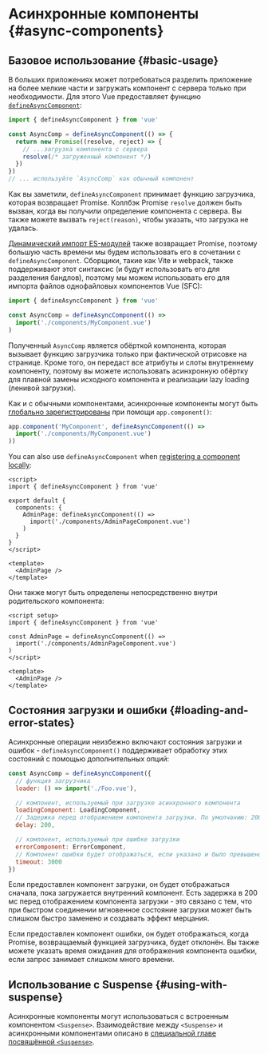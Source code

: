 # Асинхронные компоненты {#async-components}

## Базовое использование {#basic-usage}

В больших приложениях может потребоваться разделить приложение на более мелкие части и загружать компонент с сервера только при необходимости. Для этого Vue предоставляет функцию [`defineAsyncComponent`](/api/general#defineasynccomponent):

```js
import { defineAsyncComponent } from 'vue'

const AsyncComp = defineAsyncComponent(() => {
  return new Promise((resolve, reject) => {
    // ...загрузка компонента с сервера
    resolve(/* загруженный компонент */)
  })
})
// ... используйте `AsyncComp` как обычный компонент
```

Как вы заметили, `defineAsyncComponent` принимает функцию загрузчика, которая возвращает Promise. Коллбэк Promise `resolve` должен быть вызван, когда вы получили определение компонента с сервера. Вы также можете вызвать `reject(reason)`, чтобы указать, что загрузка не удалась.

[Динамический импорт ES-модулей](https://developer.mozilla.org/en-US/docs/Web/JavaScript/Reference/Operators/import) также возвращает Promise, поэтому большую часть времени мы будем использовать его в сочетании с `defineAsyncComponent`. Сборщики, такие как Vite и webpack, также поддерживают этот синтаксис (и будут использовать его для разделения бандлов), поэтому мы можем использовать его для импорта файлов однофайловых компонентов Vue (SFC):

```js
import { defineAsyncComponent } from 'vue'

const AsyncComp = defineAsyncComponent(() =>
  import('./components/MyComponent.vue')
)
```

Полученный `AsyncComp` является обёрткой компонента, которая вызывает функцию загрузчика только при фактической отрисовке на странице. Кроме того, он передаст все атрибуты и слоты внутреннему компоненту, поэтому вы можете использовать асинхронную обёртку для плавной замены исходного компонента и реализации lazy loading (ленивой загрузки).

Как и с обычными компонентами, асинхронные компоненты могут быть [глобально зарегистрированы](/guide/components/registration#global-registration) при помощи `app.component()`:

```js
app.component('MyComponent', defineAsyncComponent(() =>
  import('./components/MyComponent.vue')
))
```

<div class="options-api">

You can also use `defineAsyncComponent` when [registering a component locally](/guide/components/registration.html#local-registration):

```vue
<script>
import { defineAsyncComponent } from 'vue'

export default {
  components: {
    AdminPage: defineAsyncComponent(() =>
      import('./components/AdminPageComponent.vue')
    )
  }
}
</script>

<template>
  <AdminPage />
</template>
```

</div>

<div class="composition-api">

Они также могут быть определены непосредственно внутри родительского компонента:

```vue
<script setup>
import { defineAsyncComponent } from 'vue'

const AdminPage = defineAsyncComponent(() =>
  import('./components/AdminPageComponent.vue')
)
</script>

<template>
  <AdminPage />
</template>
```

</div>

## Состояния загрузки и ошибки {#loading-and-error-states}

Асинхронные операции неизбежно включают состояния загрузки и ошибок - `defineAsyncComponent()` поддерживает обработку этих состояний с помощью дополнительных опций:

```js
const AsyncComp = defineAsyncComponent({
  // функция загрузчика
  loader: () => import('./Foo.vue'),

  // компонент, используемый при загрузке асинхронного компонента
  loadingComponent: LoadingComponent,
  // Задержка перед отображением компонента загрузки. По умолчанию: 200 мс.
  delay: 200,

  // компонент, используемый при ошибке загрузки
  errorComponent: ErrorComponent,
  // Компонент ошибки будет отображаться, если указано и было превышено время ожидания. По умолчанию: Infinity.
  timeout: 3000
})
```

Если предоставлен компонент загрузки, он будет отображаться сначала, пока загружается внутренний компонент. Есть задержка в 200 мс перед отображением компонента загрузки - это связано с тем, что при быстром соединении мгновенное состояние загрузки может быть слишком быстро заменено и создавать эффект мерцания.

Если предоставлен компонент ошибки, он будет отображаться, когда Promise, возвращаемый функцией загрузчика, будет отклонён. Вы также можете указать время ожидания для отображения компонента ошибки, если запрос занимает слишком много времени.

## Использование с Suspense {#using-with-suspense}

Асинхронные компоненты могут использоваться с встроенным компонентом `<Suspense>`. Взаимодействие между `<Suspense>` и асинхронными компонентами описано в [специальной главе посвящённой `<Suspense>`](/guide/built-ins/suspense.html).
